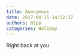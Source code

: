 ```yaml
---
title: Anonymous
date: 2017-04-15 14:52:37
authors: Ripp
categories: Holiday
---
```


 Right back at you